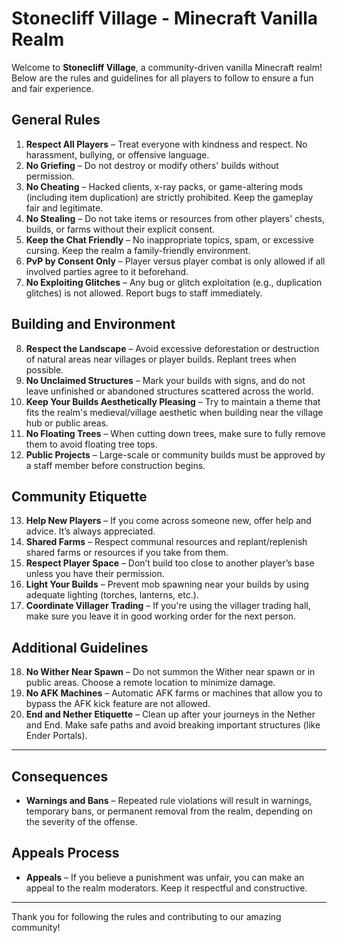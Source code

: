 # Stonecliff Village - Minecraft Vanilla Realm

Welcome to **Stonecliff Village**, a community-driven vanilla Minecraft realm! Below are the rules and guidelines for all players to follow to ensure a fun and fair experience.

## General Rules
1. **Respect All Players** – Treat everyone with kindness and respect. No harassment, bullying, or offensive language.
2. **No Griefing** – Do not destroy or modify others' builds without permission.
3. **No Cheating** – Hacked clients, x-ray packs, or game-altering mods (including item duplication) are strictly prohibited. Keep the gameplay fair and legitimate.
4. **No Stealing** – Do not take items or resources from other players' chests, builds, or farms without their explicit consent.
5. **Keep the Chat Friendly** – No inappropriate topics, spam, or excessive cursing. Keep the realm a family-friendly environment.
6. **PvP by Consent Only** – Player versus player combat is only allowed if all involved parties agree to it beforehand.
7. **No Exploiting Glitches** – Any bug or glitch exploitation (e.g., duplication glitches) is not allowed. Report bugs to staff immediately.

## Building and Environment
8. **Respect the Landscape** – Avoid excessive deforestation or destruction of natural areas near villages or player builds. Replant trees when possible.
9. **No Unclaimed Structures** – Mark your builds with signs, and do not leave unfinished or abandoned structures scattered across the world.
10. **Keep Your Builds Aesthetically Pleasing** – Try to maintain a theme that fits the realm's medieval/village aesthetic when building near the village hub or public areas.
11. **No Floating Trees** – When cutting down trees, make sure to fully remove them to avoid floating tree tops.
12. **Public Projects** – Large-scale or community builds must be approved by a staff member before construction begins.

## Community Etiquette
13. **Help New Players** – If you come across someone new, offer help and advice. It’s always appreciated.
14. **Shared Farms** – Respect communal resources and replant/replenish shared farms or resources if you take from them.
15. **Respect Player Space** – Don’t build too close to another player’s base unless you have their permission.
16. **Light Your Builds** – Prevent mob spawning near your builds by using adequate lighting (torches, lanterns, etc.).
17. **Coordinate Villager Trading** – If you're using the villager trading hall, make sure you leave it in good working order for the next person.

## Additional Guidelines
18. **No Wither Near Spawn** – Do not summon the Wither near spawn or in public areas. Choose a remote location to minimize damage.
19. **No AFK Machines** – Automatic AFK farms or machines that allow you to bypass the AFK kick feature are not allowed.
20. **End and Nether Etiquette** – Clean up after your journeys in the Nether and End. Make safe paths and avoid breaking important structures (like Ender Portals).

---

## Consequences
- **Warnings and Bans** – Repeated rule violations will result in warnings, temporary bans, or permanent removal from the realm, depending on the severity of the offense.

## Appeals Process
- **Appeals** – If you believe a punishment was unfair, you can make an appeal to the realm moderators. Keep it respectful and constructive.

---

Thank you for following the rules and contributing to our amazing community!
